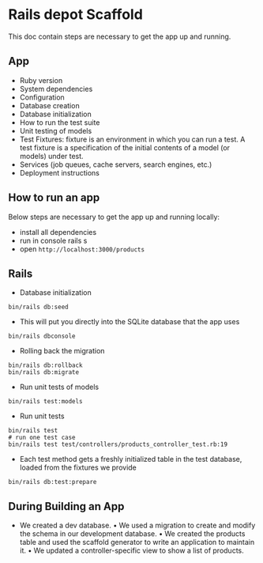 # Rails depot Scaffold

This doc contain steps are necessary to get the
app up and running.

## App

* Ruby version
* System dependencies
* Configuration
* Database creation
* Database initialization
* How to run the test suite
* Unit testing of models
* Test Fixtures: fixture is an environment in which you can run a test. A test fixture is a specification of the initial contents of a model (or models) under test.
* Services (job queues, cache servers, search engines, etc.)
* Deployment instructions


## How to run an app

Below steps are necessary to get the app up and running locally:

* install all dependencies
* run in console rails s
* open `http://localhost:3000/products`


## Rails

* Database initialization
```
bin/rails db:seed
```

* This will put you directly into the SQLite database that the app uses
```
bin/rails dbconsole
``` 

* Rolling back the migration
```
bin/rails db:rollback
bin/rails db:migrate
```

* Run unit tests of models
```
bin/rails test:models
```

* Run unit tests 
```
bin/rails test
# run one test case
bin/rails test test/controllers/products_controller_test.rb:19
```

* Each test method gets a freshly initialized table in the test database, loaded from the fixtures we provide
```
bin/rails db:test:prepare
```

## During Building an App

- We created a dev database.
• We used a migration to create and modify the schema in our development database.
• We created the products table and used the scaffold generator to write an application to maintain it.
• We updated a controller-specific view to show a list of products.

